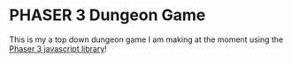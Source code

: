 # PHASER 3 Dungeon Game

This is my a top down dungeon game I am making at the moment using the [Phaser 3 javascript library](https://github.com/photonstorm/phaser)!
